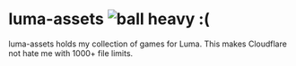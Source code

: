 # luma-assets ![ball heavy :(](https://i.ibb.co/FJ3mh1r/readme.gif)
luma-assets holds my collection of games for Luma. This makes Cloudflare not hate me with 1000+ file limits.
